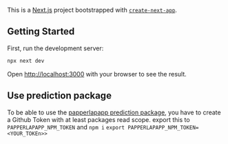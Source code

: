 This is a [Next.js](https://nextjs.org) project bootstrapped with [`create-next-app`](https://nextjs.org/docs/app/api-reference/cli/create-next-app).

## Getting Started

First, run the development server:

```bash
npx next dev
```

Open [http://localhost:3000](http://localhost:3000) with your browser to see the result.

## Use prediction package
To be able to use the [papperlapapp prediction package](https://github.com/PapperlapappYT/papperlapapp-coffee-prediction), you have to create a Github Token with at least packages read scope.
export this to `PAPPERLAPAPP_NPM_TOKEN` and `npm i`
`export PAPPERLAPAPP_NPM_TOKEN=<YOUR_TOKEn>>`